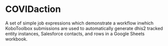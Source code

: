 # COVIDaction

A set of simple job expressions which demonstrate a workflow inwhich KoboToolbox
submissions are used to automatically generate dhis2 tracked entity instances,
Salesforce contacts, and rows in a Google Sheets workbook.
